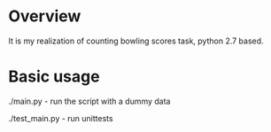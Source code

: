 # Overview
It is my realization of counting bowling scores task, python 2.7 based.

# Basic usage
./main.py - run the script with a dummy data

./test_main.py - run unittests
